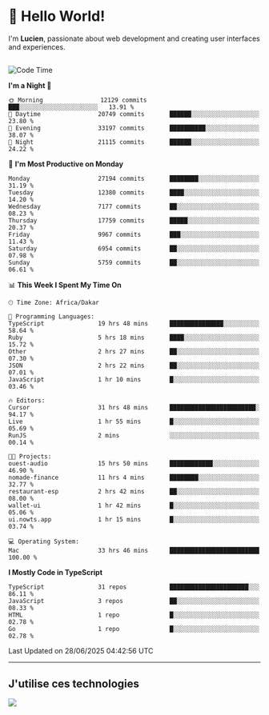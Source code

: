 # 👋 Hello World!

I'm **Lucien**, passionate about web development and creating user interfaces and experiences.

##

<!--START_SECTION:waka-->
![Code Time](http://img.shields.io/badge/Code%20Time-3%2C273%20hrs%2054%20mins-blue)

**I'm a Night 🦉** 

```text
🌞 Morning                12129 commits       ███░░░░░░░░░░░░░░░░░░░░░░   13.91 % 
🌆 Daytime                20749 commits       ██████░░░░░░░░░░░░░░░░░░░   23.80 % 
🌃 Evening                33197 commits       ██████████░░░░░░░░░░░░░░░   38.07 % 
🌙 Night                  21115 commits       ██████░░░░░░░░░░░░░░░░░░░   24.22 % 
```
📅 **I'm Most Productive on Monday** 

```text
Monday                   27194 commits       ████████░░░░░░░░░░░░░░░░░   31.19 % 
Tuesday                  12380 commits       ████░░░░░░░░░░░░░░░░░░░░░   14.20 % 
Wednesday                7177 commits        ██░░░░░░░░░░░░░░░░░░░░░░░   08.23 % 
Thursday                 17759 commits       █████░░░░░░░░░░░░░░░░░░░░   20.37 % 
Friday                   9967 commits        ███░░░░░░░░░░░░░░░░░░░░░░   11.43 % 
Saturday                 6954 commits        ██░░░░░░░░░░░░░░░░░░░░░░░   07.98 % 
Sunday                   5759 commits        ██░░░░░░░░░░░░░░░░░░░░░░░   06.61 % 
```


📊 **This Week I Spent My Time On** 

```text
🕑︎ Time Zone: Africa/Dakar

💬 Programming Languages: 
TypeScript               19 hrs 48 mins      ███████████████░░░░░░░░░░   58.64 % 
Ruby                     5 hrs 18 mins       ████░░░░░░░░░░░░░░░░░░░░░   15.72 % 
Other                    2 hrs 27 mins       ██░░░░░░░░░░░░░░░░░░░░░░░   07.30 % 
JSON                     2 hrs 22 mins       ██░░░░░░░░░░░░░░░░░░░░░░░   07.01 % 
JavaScript               1 hr 10 mins        █░░░░░░░░░░░░░░░░░░░░░░░░   03.46 % 

🔥 Editors: 
Cursor                   31 hrs 48 mins      ████████████████████████░   94.17 % 
Live                     1 hr 55 mins        █░░░░░░░░░░░░░░░░░░░░░░░░   05.69 % 
RunJS                    2 mins              ░░░░░░░░░░░░░░░░░░░░░░░░░   00.14 % 

🐱‍💻 Projects: 
ouest-audio              15 hrs 50 mins      ████████████░░░░░░░░░░░░░   46.90 % 
nomade-finance           11 hrs 4 mins       ████████░░░░░░░░░░░░░░░░░   32.77 % 
restaurant-esp           2 hrs 42 mins       ██░░░░░░░░░░░░░░░░░░░░░░░   08.00 % 
wallet-ui                1 hr 42 mins        █░░░░░░░░░░░░░░░░░░░░░░░░   05.06 % 
ui.nowts.app             1 hr 15 mins        █░░░░░░░░░░░░░░░░░░░░░░░░   03.74 % 

💻 Operating System: 
Mac                      33 hrs 46 mins      █████████████████████████   100.00 % 
```

**I Mostly Code in TypeScript** 

```text
TypeScript               31 repos            ██████████████████████░░░   86.11 % 
JavaScript               3 repos             ██░░░░░░░░░░░░░░░░░░░░░░░   08.33 % 
HTML                     1 repo              █░░░░░░░░░░░░░░░░░░░░░░░░   02.78 % 
Go                       1 repo              █░░░░░░░░░░░░░░░░░░░░░░░░   02.78 % 
```




 Last Updated on 28/06/2025 04:42:56 UTC
<!--END_SECTION:waka-->
---

## J'utilise ces technologies

<p align="left">
  <a href="https://skillicons.dev">
    <img src="https://skillicons.dev/icons?i=ts,js,go,ruby,css,scss,tailwind,react,vite,nextjs,docker,figma,ableton" />
  </a>
</p>

